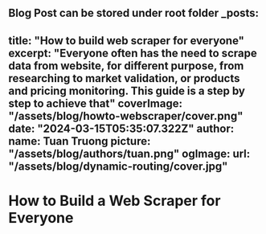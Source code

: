 Blog Post can be stored under root folder _posts: 
---
title: "How to build web scraper for everyone"
excerpt: "Everyone often has the need to scrape data from website, for different purpose, from researching to market validation, or products and pricing monitoring. This guide is a step by step to achieve that"
coverImage: "/assets/blog/howto-webscraper/cover.png"
date: "2024-03-15T05:35:07.322Z"
author:
  name: Tuan Truong
  picture: "/assets/blog/authors/tuan.png"
ogImage:
  url: "/assets/blog/dynamic-routing/cover.jpg"
---

# How to Build a Web Scraper for Everyone
